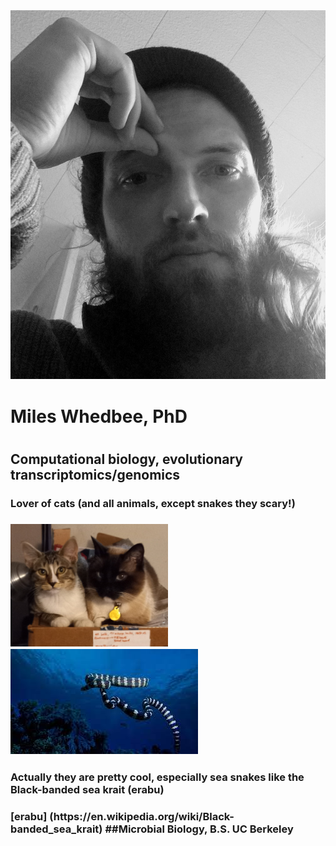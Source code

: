 <div class="page-header">
  <img src="/assets/images/20210412_152015.jpg" alt="Header Image">
</div>
<h1> Miles Whedbee, PhD <h1>
<h2>Computational biology, evolutionary transcriptomics/genomics</h2>

<h3>Lover of cats (and all animals, except snakes they scary!)<h3> <img src="/cats.jpg" width="50%">

<img src="/assets/images/seaSnake.jpeg">
<h3>Actually they are pretty cool, especially sea snakes like the Black-banded sea krait (erabu)<h3>
[erabu] (https://en.wikipedia.org/wiki/Black-banded_sea_krait)
##Microbial Biology, B.S. UC Berkeley
